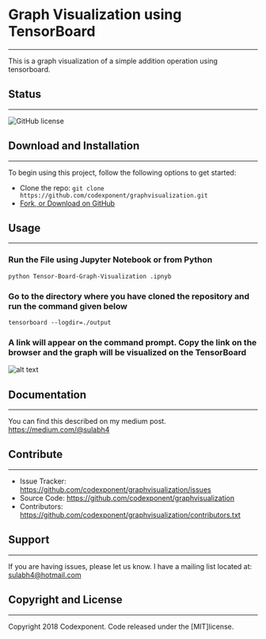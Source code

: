 # Graph Visualization using TensorBoard
--------

This is a graph visualization of a simple addition operation using tensorboard.

## Status
--------

![GitHub license](https://img.shields.io/badge/license-MIT-blue.svg)

## Download and Installation
-------

To begin using this project, follow the following options to get started:
* Clone the repo: `git clone https://github.com/codexponent/graphvisualization.git`
* [Fork, or Download on GitHub](https://github.com/codexponent/graphvisualization)

## Usage
-------

### Run the File using Jupyter Notebook or from Python<br />
`
python Tensor-Board-Graph-Visualization .ipnyb
`

### Go to the directory where you have cloned the repository and run the command given below <br />
`
tensorboard --logdir=./output
`

### A link will appear on the command prompt. Copy the link on the browser and the graph will be visualized on the TensorBoard<br />
![alt text](https://i.imgur.com/yCDif6M.png)
<br />

## Documentation
----------
You can find this described on my medium post. https://medium.com/@sulabh4

## Contribute
----------

- Issue Tracker: https://github.com/codexponent/graphvisualization/issues
- Source Code: https://github.com/codexponent/graphvisualization
- Contributors: https://github.com/codexponent/graphvisualization/contributors.txt

## Support
-------

If you are having issues, please let us know.
I have a mailing list located at: sulabh4@hotmail.com

## Copyright and License
-------

Copyright 2018 Codexponent. Code released under the [MIT]license.

